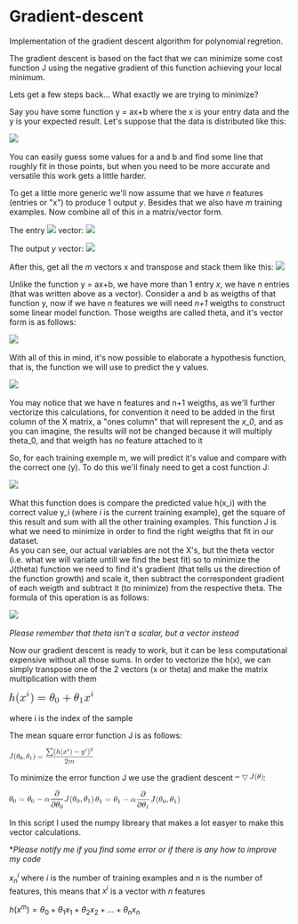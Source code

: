 # Gradient-descent

Implementation of the gradient descent algorithm for polynomial regretion.

The gradient descent is based on the fact that we can minimize some cost function J using the negative gradient of this function achieving your local minimum.

Lets get a few steps back... What exactly we are trying to minimize?

Say you have some function y = ax+b where the x is your entry data and the y is your expected result. Let's suppose that the data is distributed like this:

<img src="https://github.com/HenriqueMedeiross/Gradient-descent-study/blob/master/Equations/scatt.PNG?raw=true">

You can easily guess some values for a and b and find some line that roughly fit in those points, but when you need to be more accurate and versatile this work gets a little harder.

To get a little more generic we'll now assume that we have *n* features (entries or "x") to produce 1 output *y*. Besides that we also have *m* training examples. Now combine all of this in a matrix/vector form.

The entry <img src="https://github.com/HenriqueMedeiross/Gradient-descent-study/blob/master/Equations/x^m_n.png?raw=true"> vector:
<img src="https://github.com/HenriqueMedeiross/Gradient-descent-study/blob/master/Equations/x_matrix.png?raw=true">

The output *y* vector: <img src="https://github.com/HenriqueMedeiross/Gradient-descent-study/blob/master/Equations/y_matrix.png?raw=true">

After this, get all the *m* vectors x and transpose and stack them like this: <img src="https://github.com/HenriqueMedeiross/Gradient-descent-study/blob/master/Equations/X-matrix.png?raw=true">


Unlike the function y = ax+b, we have more than 1 entry *x*, we have *n* entries (that was written above as a vector). Consider a and b as weigths of that function y, now if we have *n* features we will need *n+1* weigths to construct some linear model function. Those weigths are called theta, and it's vector form is as follows:

<img src="https://github.com/HenriqueMedeiross/Gradient-descent-study/blob/master/Equations/theta_vector.png?raw=true">

With all of this in mind, it's now possible to elaborate a hypothesis function, that is, the function we will use to predict the y values.


<img src="https://github.com/HenriqueMedeiross/Gradient-descent-study/blob/master/Equations/h(x).png?raw=true">

You may notice that we have n features and n+1 weigths, as we'll further vectorize this calculations, for convention it need to be added in the first column of the X matrix, a "ones column" that will represent the *x_0*, and as you can imagine, the results will not be changed because it will multiply theta_0, and that weigth has no feature attached to it

So, for each training exemple m, we will predict it's value and compare with the correct one (y). To do this we'll finaly need to get a cost function J:
 
<img src="https://github.com/HenriqueMedeiross/Gradient-descent-study/blob/master/Equations/costfunc.png?raw=true">

What this function does is compare the predicted value h(x_i) with the correct value y_i (where *i* is the current training example), get the square of this result and sum with all the other training examples. This function J is what we need to minimize in order to find the right weigths that fit in our dataset.
</br>
As you can see, our actual variables are not the X's, but the theta vector (i.e. what we will variate untill we find the best fit) so to minimize the J(theta) function we need to find it's gradient (that tells us the direction of the function growth) and scale it, then subtract the correspondent gradient of each weigth and subtract it (to minimize) from the respective theta. The formula of this operation is as follows:

<img src="https://github.com/HenriqueMedeiross/Gradient-descent-study/blob/master/Equations/update%20weights%20function.png?raw=true">

*Please remember that theta isn't a scalar, but a vector instead*

Now our gradient descent is ready to work, but it can be less computational expensive without all those sums. In order to vectorize the h(x), we can simply transpose one of the 2 vectors (x or theta) and make the matrix multiplication with them





<img src="https://github.com/HenriqueMedeiross/Gradient-descent-linear-regretion-1-variable/blob/master/Equations/eq1.png?raw=true" width="30%" height="30%">

where i is the index of the sample

The mean square error function J is as follows:

<img src="https://github.com/HenriqueMedeiross/Gradient-descent-linear-regretion-1-variable/blob/master/Equations/eq2.png?raw=true" width="30%" height="30%">

To minimize the error function J we use the gradient descent <img src="https://github.com/HenriqueMedeiross/Gradient-descent-linear-regretion-1-variable/blob/master/Equations/eq3.png?raw=true" width="10%" height="10%">:

<img src="https://github.com/HenriqueMedeiross/Gradient-descent-linear-regretion-1-variable/blob/master/Equations/eq4.png?raw=true" width="30%" height="30%">

<img src="https://github.com/HenriqueMedeiross/Gradient-descent-linear-regretion-1-variable/blob/master/Equations/eq5.png?raw=true" width="30%" height="30%">

In this script I used the numpy libreary that makes a lot easyer to make this vector calculations.

\**Please notify me if you find some error or if there is any how to improve my code*

$x^i_n$ where $i$ is the number of training examples and $n$ is the number of features, this means that $x^i$ is a vector with $n$ features


$h(x^m) = \theta_0 + \theta_1 x_1 + \theta_2 x_2 + ... + \theta_n x_n$
